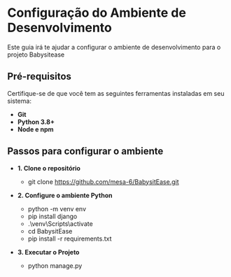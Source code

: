 # Configuração do Ambiente de Desenvolvimento
Este guia irá te ajudar a configurar o ambiente de desenvolvimento para o projeto Babysitease
## Pré-requisitos

Certifique-se de que você tem as seguintes ferramentas instaladas em seu sistema:

- **Git**
- **Python 3.8+**
- **Node e npm**

## Passos para configurar o ambiente

- **1. Clone o repositório**
    - git clone https://github.com/mesa-6/BabysitEase.git

- **2. Configure o ambiente Python**
    - python -m venv env
    - pip install django
    - .\venv\Scripts\activate
    - cd BabysitEase
    - pip install -r requirements.txt
- **3. Executar o Projeto**
    - python manage.py

